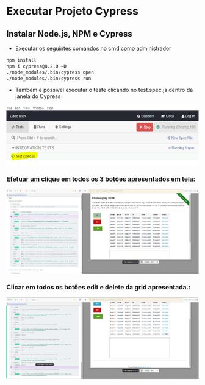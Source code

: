 # Executar Projeto Cypress

## Instalar Node.js, NPM e Cypress

 * Executar os seguintes comandos no cmd como administrador
 ```
 npm install
 npm i cypress@8.2.0 –D
./node_modules/.bin/cypress open
./node_modules/.bin/cypress run
 ```
* Também é possível executar o teste clicando no test.spec.js dentro da janela do Cypress
<img src="https://github.com/clovisgueno/CaseTech/blob/master/DESAFIO-2.1/run.PNG?raw=true"/>

### Efetuar um clique em todos os 3 botões apresentados em tela:

<img src="https://github.com/clovisgueno/CaseTech/blob/master/DESAFIO-2.1/Result-Test01.PNG?raw=true"/>

### Clicar em todos os botões edit e delete da grid apresentada.:

<img src="https://github.com/clovisgueno/CaseTech/blob/master/DESAFIO-2.1/Result-Test02.PNG"/>

